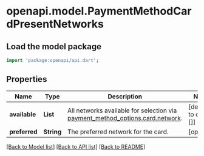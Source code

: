 # openapi.model.PaymentMethodCardPresentNetworks

## Load the model package
```dart
import 'package:openapi/api.dart';
```

## Properties
Name | Type | Description | Notes
------------ | ------------- | ------------- | -------------
**available** | **List<String>** | All networks available for selection via [payment_method_options.card.network](/api/payment_intents/confirm#confirm_payment_intent-payment_method_options-card-network). | [default to const []]
**preferred** | **String** | The preferred network for the card. | [optional] 

[[Back to Model list]](../README.md#documentation-for-models) [[Back to API list]](../README.md#documentation-for-api-endpoints) [[Back to README]](../README.md)


